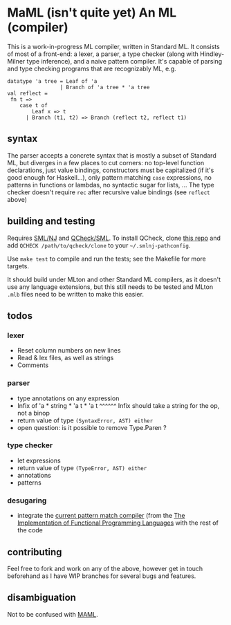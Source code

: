 # MaML (isn't quite yet) An ML (compiler)

This is a work-in-progress ML compiler, written in Standard ML. It consists of most of a front-end: a lexer, a parser, a type checker (along with Hindley-Milner type inference), and a naive pattern compiler. It's capable of parsing and type checking programs that are recognizably ML, e.g.

```
datatype 'a tree = Leaf of 'a
                 | Branch of 'a tree * 'a tree
val reflect =
 fn t =>
    case t of
        Leaf x => t
      | Branch (t1, t2) => Branch (reflect t2, reflect t1)
```

## syntax

The parser accepts a concrete syntax that is mostly a subset of Standard ML, but diverges in a few places to cut corners: no top-level function declarations, just value bindings, constructors must be capitalized (if it's good enough for Haskell...), only pattern matching `case` expressions, no patterns in functions or lambdas, no syntactic sugar for lists, ... The type checker doesn't require `rec` after recursive value bindings (see `reflect` above)

## building and testing

Requires [SML/NJ](http://smlnj.org/) and [QCheck/SML](http://contrapunctus.net/league/haques/qcheck/qcheck.html). To install QCheck, clone [this repo](https://github.com/league/qcheck) and add `QCHECK /path/to/qcheck/clone` to your `~/.smlnj-pathconfig`.

Use `make test` to compile and run the tests; see the Makefile for more targets.

It should build under MLton and other Standard ML compilers, as it doesn't use any language extensions, but this still needs to be tested and MLton `.mlb` files need to be written to make this easier.

## todos

### lexer

- Reset column numbers on new lines
- Read & lex files, as well as strings
- Comments

### parser

- type annotations on any expression
- Infix of 'a * string * 'a t * 'a t
                ^^^^^^ Infix should take a string for the op, not a binop
- return value of type `(SyntaxError, AST) either`
- open question: is it possible to remove Type.Paren ?

### type checker

- let expressions
- return value of type `(TypeError, AST) either`
- annotations
- patterns

### desugaring

- integrate the [current pattern match compiler](https://github.com/spacemanaki/maml/blob/master/src/desugar.sml) (from the [The Implementation of Functional Programming Languages](http://research.microsoft.com/en-us/um/people/simonpj/papers/slpj-book-1987/) with the rest of the code

## contributing

Feel free to fork and work on any of the above, however get in touch beforehand as I have WIP branches for several bugs and features.

## disambiguation

Not to be confused with [MAML](http://en.wikipedia.org/wiki/Microsoft_Assistance_Markup_Language).
